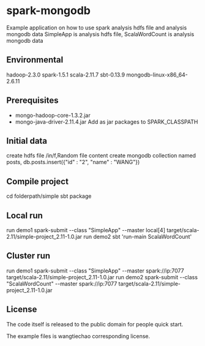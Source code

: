 spark-mongodb
===========
Example application on how to use spark analysis hdfs file and analysis mongodb data
SimpleApp is analysis hdfs file, ScalaWordCount is analysis mongodb data

Environmental
-------------

hadoop-2.3.0
spark-1.5.1
scala-2.11.7
sbt-0.13.9
mongodb-linux-x86_64-2.6.11


Prerequisites
-------------

* mongo-hadoop-core-1.3.2.jar
* mongo-java-driver-2.11.4.jar
Add as jar packages to SPARK_CLASSPATH


Initial data
-------

create hdfs file /in/f,Random file content
create mongodb collection named posts, db.posts.insert({"id" : "2", "name" : "WANG"})

Compile project
-------

cd folderpath/simple
sbt package


Local run
-------

run demo1
    spark-submit --class "SimpleApp" --master local[4]  target/scala-2.11/simple-project_2.11-1.0.jar
run demo2
    sbt 'run-main ScalaWordCount'


Cluster run
-------

run demo1
    spark-submit --class "SimpleApp" --master spark://ip:7077  target/scala-2.11/simple-project_2.11-1.0.jar
run demo2
    spark-submit --class "ScalaWordCount" --master spark://ip:7077  target/scala-2.11/simple-project_2.11-1.0.jar


License
-------

The code itself is released to the public domain for people quick start.

The example files  is  wangtiechao corresponding license.

